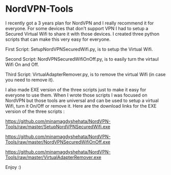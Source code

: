# NordVPN-Tools
I recently got a 3 years plan for NordVPN and I really recommend it for everyone.
For some devices that don't support VPN I had to setup a Secured Virtual Wifi to share it with those devices.
I created three python scripts that can make this very easy for everyone.

First Script: SetupNordVPNSecuredWifi.py, is to setup the Virtual Wifi.

Second Script: NordVPNSecuredWifiOnOff.py, is to easily turn the virtaul Wifi On and Off.

Third Script: VirtualAdapterRemover.py, is to remove the virtual Wifi (in case you need to remove it).

I also made EXE version of the three scripts just to make it easy for everyone to use them.
When I wrote those scripts I was focused on NordVPN but those tools are universal and can be used to setup a virtual Wifi, turn it On/Off or remove it.
Here are the download links for the EXE version of the three scripts :

https://github.com/minamagdyshehata/NordVPN-Tools/raw/master/SetupNordVPNSecuredWifi.exe

https://github.com/minamagdyshehata/NordVPN-Tools/raw/master/NordVPNSecuredWifiOnOff.exe

https://github.com/minamagdyshehata/NordVPN-Tools/raw/master/VirtualAdapterRemover.exe

Enjoy :)
